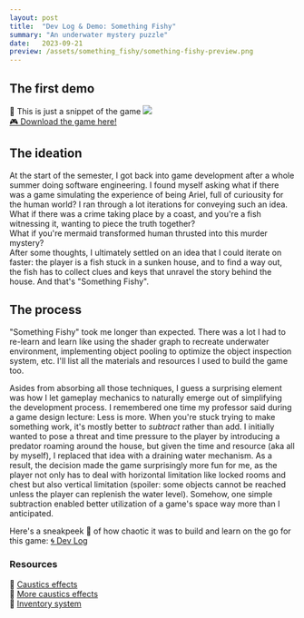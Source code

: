 ```yaml
---
layout: post
title:  "Dev Log & Demo: Something Fishy"
summary: "An underwater mystery puzzle"
date:   2023-09-21
preview: /assets/something_fishy/something-fishy-preview.png
---
```


## The first demo
🎥 This is just a snippet of the game
[<img src="/assets/something_fishy/something-fishy-demo.png">](https://clipchamp.com/watch/UMXRn5roG9R)\
[🎮 Download the game here!](https://gumball7112.itch.io/something-fishy)

## The ideation
At the start of the semester, I got back into game development after a whole summer doing software engineering. I found myself asking what if there was a game simulating the experience of being Ariel, full of curiousity for the human world? I ran through a lot iterations for conveying such an idea.\
What if there was a crime taking place by a coast, and you're a fish witnessing it, wanting to piece the truth together?\
What if you're mermaid transformed human thrusted into this murder mystery?\
After some thoughts, I ultimately settled on an idea that I could iterate on faster: the player is a fish stuck in a sunken house, and to find a way out, the fish has to collect clues and keys that unravel the story behind the house. And that's "Something Fishy".

## The process
"Something Fishy" took me longer than expected. There was a lot I had to re-learn and learn like using the shader graph to recreate underwater environment, implementing object pooling to optimize the object inspection system, etc. I'll list all the materials and resources I used to build the game too.

Asides from absorbing all those techniques, I guess a surprising element was how I let gameplay mechanics to naturally emerge out of simplifying the development process. I remembered one time my professor said during a game design lecture: Less is more. When you're stuck trying to make something work, it's mostly better to *subtract* rather than add. I initially wanted to pose a threat and time pressure to the player by introducing a predator roaming around the house, but given the time and resource (aka all by myself), I replaced that idea with a draining water mechanism. As a result, the decision made the game surprisingly more fun for me, as the player not only has to deal with horizontal limitation like locked rooms and chest but also vertical limitation (spoiler: some objects cannot be reached unless the player can replenish the water level). Somehow, one simple subtraction enabled better utilization of a game's space way more than I anticipated.

Here's a sneakpeek 👀 of how chaotic it was to build and learn on the go for this game: 
[🌀 Dev Log](https://www.notion.so/Something-Fishy-Dev-Log-4409445ba00648259e56b910946753a6?pvs=4)

### Resources
🔗 [Caustics effects](https://ameye.dev/notes/realtime-caustics/) \
🔗 [More caustics effects](https://www.alanzucconi.com/2019/09/13/believable-caustics-reflections/) \
🔗 [Inventory system](https://youtu.be/oJAE6CbsQQA)